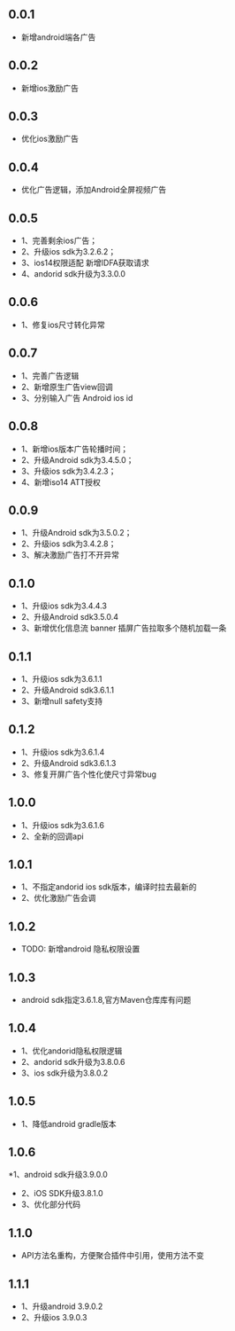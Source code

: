 ## 0.0.1

* 新增android端各广告

## 0.0.2

* 新增ios激励广告

## 0.0.3

* 优化ios激励广告

## 0.0.4

* 优化广告逻辑，添加Android全屏视频广告

## 0.0.5

* 1、完善剩余ios广告； 
*  2、升级ios sdk为3.2.6.2； 
*   3、ios14权限适配 新增IDFA获取请求 
*   4、andorid sdk升级为3.3.0.0

## 0.0.6

* 1、修复ios尺寸转化异常

## 0.0.7

* 1、完善广告逻辑 
*  2、新增原生广告view回调 
*   3、分别输入广告 Android ios id

## 0.0.8
* 1、新增ios版本广告轮播时间； 
*  2、升级Android sdk为3.4.5.0； 
*   3、升级ios sdk为3.4.2.3； 
*   4、新增iso14 ATT授权

## 0.0.9
* 1、升级Android sdk为3.5.0.2；
*  2、升级ios sdk为3.4.2.8；
*  3、解决激励广告打不开异常

## 0.1.0
* 1、升级ios sdk为3.4.4.3
*  2、升级Android sdk3.5.0.4
*  3、新增优化信息流 banner 插屏广告拉取多个随机加载一条

## 0.1.1
* 1、升级ios sdk为3.6.1.1
*  2、升级Android sdk3.6.1.1
* 3、新增null safety支持

## 0.1.2
* 1、升级ios sdk为3.6.1.4
*  2、升级Android sdk3.6.1.3
* 3、修复开屏广告个性化使尺寸异常bug

## 1.0.0

* 1、升级ios sdk为3.6.1.6
*  2、全新的回调api

## 1.0.1

* 1、不指定andorid ios sdk版本，编译时拉去最新的
*  2、优化激励广告会调

## 1.0.2

* TODO: 新增android 隐私权限设置

## 1.0.3

* android sdk指定3.6.1.8,官方Maven仓库库有问题

## 1.0.4

* 1、优化andorid隐私权限逻辑
*  2、andorid sdk升级为3.8.0.6
*  3、ios sdk升级为3.8.0.2

## 1.0.5

* 1、降低android gradle版本

## 1.0.6

*1、android sdk升级3.9.0.0
*  2、iOS SDK升级3.8.1.0
*  3、优化部分代码

## 1.1.0

* API方法名重构，方便聚合插件中引用，使用方法不变

## 1.1.1

* 1、升级android 3.9.0.2
* 2、升级ios 3.9.0.3